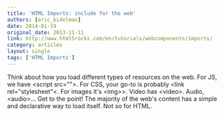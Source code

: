 ```yaml
---
title: 'HTML Imports: include for the web'
authors: [eric_bidelman]
date: 2014-01-19
original_date: 2013-11-11
link: http://www.html5rocks.com/en/tutorials/webcomponents/imports/
category: articles
layout: single
tags: ['HTML Imports']
---
```


<p>Think about how you load different types of resources on the web. For JS, we have &lt;script src=&quot;&quot;&gt;. For CSS, your go-to is probably &lt;link rel=&quot;stylesheet&quot;&lt;. For images it's &lt;img>&gt;. Video has &lt;video&gt;. Audio, &lt;audio&gt;… Get to the point! The majority of the web's content has a simple and declarative way to load itself. Not so for HTML.</p>
